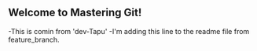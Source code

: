 ## Welcome to Mastering Git!

-This is comin from 'dev-Tapu'
-I'm adding this line to the readme file from feature_branch.